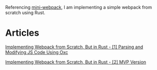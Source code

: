 Referencing [mini-webpack](https://github.com/lizuncong/mini-webpack), I am implementing a simple webpack from scratch using Rust.

# Articles

[Implementing Webpack from Scratch, But in Rust - [1] Parsing and Modifying JS Code Using Oxc](https://dev.to/paradeto/implementing-webpack-from-scratch-but-in-rust-1-parsing-and-modifying-js-code-using-oxc-40l5)

[Implementing Webpack from Scratch, But in Rust - [2] MVP Version](https://dev.to/paradeto/implementing-webpack-from-scratch-but-in-rust-2-mvp-version-34nc)
